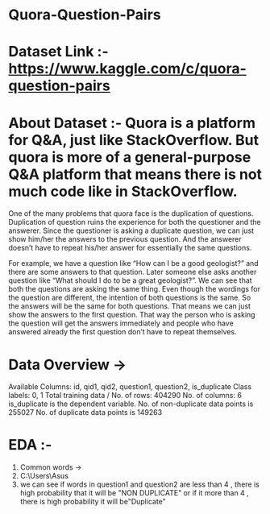 # Quora-Question-Pairs

# Dataset Link :- https://www.kaggle.com/c/quora-question-pairs

# About Dataset :- Quora is a platform for Q&A, just like StackOverflow. But quora is more of a general-purpose Q&A platform that means there is not much code like in StackOverflow.

One of the many problems that quora face is the duplication of questions. Duplication of question ruins the experience for both the questioner and the answerer. Since the questioner is asking a duplicate question, we can just show him/her the answers to the previous question. And the answerer doesn’t have to repeat his/her answer for essentially the same questions.

For example, we have a question like “How can I be a good geologist?” and there are some answers to that question. Later someone else asks another question like “What should I do to be a great geologist?”.
We can see that both the questions are asking the same thing. Even though the wordings for the question are different, the intention of both questions is the same.
So the answers will be the same for both questions. That means we can just show the answers to the first question. That way the person who is asking the question will get the answers immediately and people who have answered already the first question don’t have to repeat themselves.

# Data Overview ->
Available Columns: id, qid1, qid2, question1, question2, is_duplicate
Class labels: 0, 1
Total training data / No. of rows: 404290
No. of columns: 6
is_duplicate is the dependent variable.
No. of non-duplicate data points is 255027
No. of duplicate data points is 149263

# EDA :- 

1. Common words ->
2. C:\Users\Asus 
3.  we can see if words in question1 and question2 are less than 4 , there is high probability that it will be "NON DUPLICATE"
    or if it more than 4 , there is high probability it will be"Duplicate"
